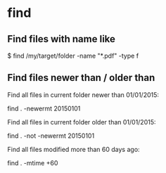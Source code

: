 # find

## Find files with name like

  $ find /my/target/folder -name "*.pdf" -type f


## Find files newer than / older than

Find all files in current folder newer than 01/01/2015:

  find . -newermt 20150101


Find all files in current folder older than 01/01/2015:

  find . -not -newermt 20150101
  
Find all files modified more than 60 days ago:

  find . -mtime +60